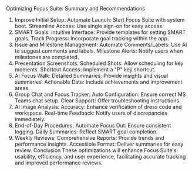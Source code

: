 Optimizing Focus Suite: Summary and Recommendations
1. Improve Initial Setup:
Automate Launch: Start Focus Suite with system boot.
Streamline Access: Use single sign-on for easy access.
2. SMART Goals:
Intuitive Interface: Provide templates for setting SMART goals.
Track Progress: Incorporate goal tracking within the app.
3. Issue and Milestone Management:
Automate Comments/Labels: Use AI to suggest comments and labels.
Milestone Alerts: Notify users when milestones are completed.
4. Presentation Screenshots:
Scheduled Shots: Allow scheduling for key moments.
Shortcut Access: Implement a "P" key shortcut.
5. AI Focus Walk:
Detailed Summaries: Provide insights and visual summaries.
Actionable Data: Include achievements and improvement areas.
6. Group Chat and Focus Tracker:
Auto Configuration: Ensure correct MS Teams chat setup.
Clear Support: Offer troubleshooting instructions.
7. AI Image Analysis:
Accuracy: Enhance verification of dress code and workspace.
Real-time Feedback: Notify users of discrepancies immediately.
8. End-of-Day Procedures:
Automate Focus Out: Ensure consistent logging.
Daily Summaries: Reflect SMART goal completion.
9. Weekly Reviews:
Comprehensive Reports: Provide trends and performance insights.
Accessible Format: Deliver summaries for easy review.
Conclusion
These optimizations will enhance Focus Suite's usability, efficiency, and user experience, facilitating accurate tracking and improved performance reviews.
